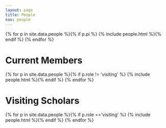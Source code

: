 ```yaml
---
layout: page
title: People
nav: people
---
```


<div class="row">

{% for p in site.data.people %}{% if p.pi %}
{% include people.html %}{% endif %}
{% endfor %}

</div>

# Current Members

<div class="row">

{% for p in site.data.people %}{% if p.role != 'visiting' %}
{% include people.html %}{% endif %}
{% endfor %}
</div>

# Visiting Scholars

<div class="row">

{% for p in site.data.people %}{% if p.role =='visiting' %}
{% include people.html %}{% endif %}
{% endfor %}

</div>

